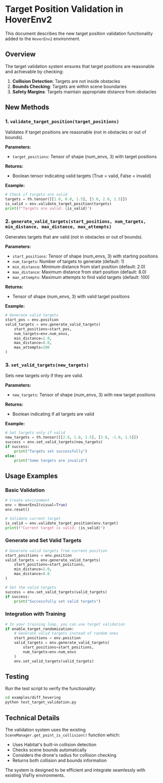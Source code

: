 # Target Position Validation in HoverEnv2

This document describes the new target position validation functionality added to the `HoverEnv2` environment.

## Overview

The target validation system ensures that target positions are reasonable and achievable by checking:
1. **Collision Detection**: Targets are not inside obstacles
2. **Bounds Checking**: Targets are within scene boundaries
3. **Safety Margins**: Targets maintain appropriate distance from obstacles

## New Methods

### 1. `validate_target_position(target_positions)`

Validates if target positions are reasonable (not in obstacles or out of bounds).

**Parameters:**
- `target_positions`: Tensor of shape (num_envs, 3) with target positions

**Returns:**
- Boolean tensor indicating valid targets (True = valid, False = invalid)

**Example:**
```python
# Check if targets are valid
targets = th.tensor([[1.0, 0.0, 1.5], [5.0, 2.0, 1.5]])
is_valid = env.validate_target_position(targets)
print(f"Targets are valid: {is_valid}")
```

### 2. `generate_valid_targets(start_positions, num_targets, min_distance, max_distance, max_attempts)`

Generates targets that are valid (not in obstacles or out of bounds).

**Parameters:**
- `start_positions`: Tensor of shape (num_envs, 3) with starting positions
- `num_targets`: Number of targets to generate (default: 1)
- `min_distance`: Minimum distance from start position (default: 2.0)
- `max_distance`: Maximum distance from start position (default: 8.0)
- `max_attempts`: Maximum attempts to find valid targets (default: 100)

**Returns:**
- Tensor of shape (num_envs, 3) with valid target positions

**Example:**
```python
# Generate valid targets
start_pos = env.position
valid_targets = env.generate_valid_targets(
    start_positions=start_pos,
    num_targets=env.num_envs,
    min_distance=2.0,
    max_distance=8.0,
    max_attempts=100
)
```

### 3. `set_valid_targets(new_targets)`

Sets new targets only if they are valid.

**Parameters:**
- `new_targets`: Tensor of shape (num_envs, 3) with new target positions

**Returns:**
- Boolean indicating if all targets are valid

**Example:**
```python
# Set targets only if valid
new_targets = th.tensor([[2.0, 1.0, 1.5], [3.0, -1.0, 1.5]])
success = env.set_valid_targets(new_targets)
if success:
    print("Targets set successfully")
else:
    print("Some targets are invalid")
```

## Usage Examples

### Basic Validation
```python
# Create environment
env = HoverEnv2(visual=True)
env.reset()

# Validate current target
is_valid = env.validate_target_position(env.target)
print(f"Current target is valid: {is_valid}")
```

### Generate and Set Valid Targets
```python
# Generate valid targets from current position
start_positions = env.position
valid_targets = env.generate_valid_targets(
    start_positions=start_positions,
    min_distance=2.0,
    max_distance=8.0
)

# Set the valid targets
success = env.set_valid_targets(valid_targets)
if success:
    print("Successfully set valid targets")
```

### Integration with Training
```python
# In your training loop, you can use target validation
if enable_target_randomization:
    # Generate valid targets instead of random ones
    start_positions = env.position
    valid_targets = env.generate_valid_targets(
        start_positions=start_positions,
        num_targets=env.num_envs
    )
    env.set_valid_targets(valid_targets)
```

## Testing

Run the test script to verify the functionality:

```bash
cd examples/diff_hovering
python test_target_validation.py
```

## Technical Details

The validation system uses the existing `SceneManager.get_point_is_collision()` function which:
- Uses Habitat's built-in collision detection
- Checks scene bounds automatically
- Considers the drone's radius for collision checking
- Returns both collision and bounds information

The system is designed to be efficient and integrate seamlessly with existing VisFly environments. 